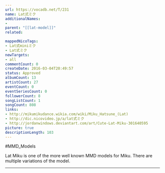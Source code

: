 ```yaml
---
url: https://vocadb.net/T/231
name: Lat式ミク
additionalNames: 
- 
parent: "[[lat-model]]"
related:

mappedNicoTags:
- Lat式miniミク
- Lat式ミク
newTargets:
- all
commentCount: 0
createDate: 2016-03-04T20:49:57
status: Approved
albumCount: 13
artistCount: 27
eventCount: 0
eventSeriesCount: 0
followerCount: 8
songListCount: 1
songCount: 808
links: 
- http://mikumikudance.wikia.com/wiki/Miku_Hatsune_(Lat)
- http://dic.nicovideo.jp/a/lat式ミク
- http://jordanwindows.deviantart.com/art/Cute-Lat-Miku-301640595
picture: true
descriptionLength: 103
---
```


#MMD_Models

Lat Miku is one of the more well known MMD models for Miku. There are multiple variations of the model.

---

